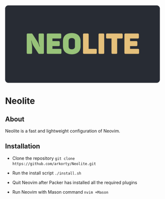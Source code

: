 ![neolite.png](blob/neolite.png)

# Neolite

## About

Neolite is a fast and lightweight configuration of Neovim.

## Installation

- Clone the repository `git clone https://github.com/arkorty/Neolite.git`

- Run the install script `./install.sh`

- Quit Neovim after Packer has installed all the required plugins

- Run Neovim with Mason command `nvim +Mason`
